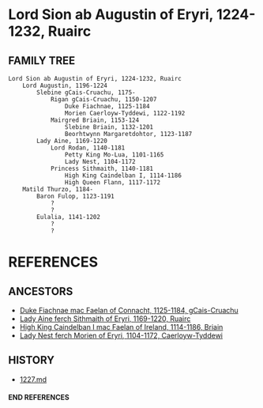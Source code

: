 # Lord Sion ab Augustin of Eryri, 1224-1232, Ruairc

## FAMILY TREE 
```
Lord Sion ab Augustin of Eryri, 1224-1232, Ruairc
	Lord Augustin, 1196-1224
		Slebine gCais-Cruachu, 1175-
			Rigan gCais-Cruachu, 1150-1207
				Duke Fiachnae, 1125-1184
				Morien Caerloyw-Tyddewi, 1122-1192
			Mairgred Briain, 1153-124
				Slebine Briain, 1132-1201
				Beorhtwynn Margaretdohtor, 1123-1187
		Lady Aine, 1169-1220
			Lord Rodan, 1140-1181
				Petty King Mo-Lua, 1101-1165
				Lady Nest, 1104-1172
			Princess Sithmaith, 1140-1181
				High King Caindelban I, 1114-1186
				High Queen Flann, 1117-1172
	Matild Thurzo, 1184-
		Baron Fulop, 1123-1191
			?
			?
		Eulalia, 1141-1202
			?
			?
```


# REFERENCES

## ANCESTORS
* [Duke Fiachnae mac Faelan of Connacht, 1125-1184, gCais-Cruachu](fiachnae_mac_faelan_1125.md)
* [Lady Aine ferch Sithmaith of Eryri, 1169-1220, Ruairc](aine_ferch_sithmaith_1169.md)
* [High King Caindelban I mac Faelan of Ireland, 1114-1186, Briain](caindelban_i_mac_faelan_1114.md)
* [Lady Nest ferch Morien of Eryri, 1104-1172, Caerloyw-Tyddewi](nest_ferch_morien_1104.md)

## HISTORY
* [1227.md](../h/1227.md)
#### END REFERENCES